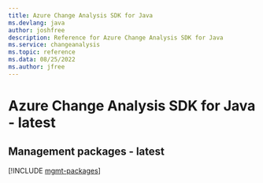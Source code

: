 ```yaml
---
title: Azure Change Analysis SDK for Java
ms.devlang: java
author: joshfree
description: Reference for Azure Change Analysis SDK for Java
ms.service: changeanalysis
ms.topic: reference
ms.data: 08/25/2022
ms.author: jfree
---
```

# Azure Change Analysis SDK for Java - latest

## Management packages - latest
[!INCLUDE [mgmt-packages](change-analysis-mgmt-index.md)]